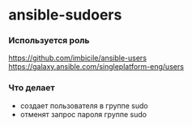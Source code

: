 # ansible-sudoers

### Используется роль
https://github.com/imbicile/ansible-users
https://galaxy.ansible.com/singleplatform-eng/users

### Что делает
* создает пользователя в группе sudo
* отменят запрос пароля группе sudo